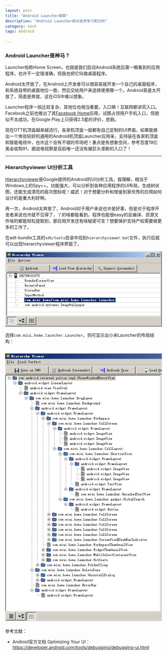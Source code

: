 ```yaml
---
layout: post
title: "Android Launcher探索"
description: "Android Launcher相关技术学习和分析"
category: tech
tags: Android

---
```


### Android Launcher是神马？

Launcher俗称Home Screen，也就是我们启动Android系统后第一眼看到的应用程序。也许不一定很准确，但我也把它叫做桌面程序。

Android太开放了，在Android上开发者可以很容易就开发一个自己的桌面程序，和系统自带的桌面地位一致，然后交给用户来选择使用哪一个。Android真是太开放了，简直是奔放，这在iOS中难以想象。

Launcher程序一般比较复杂，其地位也相当重要。入口嘛！互联网都讲究入口。Facebook之前也推出了其[Facebook Home][]应用，试图占领用户手机入口，但貌似不太成功，在Google Play上只获得2.5星的评价，悲剧。

现在OTT机顶盒越来越流行，各家机顶盒一般都有自己定制的UI界面，如果能做出一个体验较好的通用的Android机顶盒Launcher应用来，支持装在各家机顶盒和智能电视中，也许这个会有不错的市场吧！重点是有想象空间，参考百度19亿美金收购91，据说电视屏是目前唯一还没有被巨头垄断的入口了！

----------

### Hierarchyviewer UI分析工具

[Hierarchyviewer][]是Google提供的Android的UI分析工具。我理解，相当于Windows上的Spy++。功能强大，可以分析到各种应用程序的UI布局，生成树状图，还能生成漂亮的层次图标呢！威武！对于想要分析和借鉴别家优秀的应用如何设计的是重大利好啊。

再一次，Android太奔放了，Android对于用户来说也许是好事，但是对于程序开发者来说也许就不见得了，丫的啥都能看到，程序也能很easy的反编译、资源文件啥的都能轻松提取到，那应用开发还有啥秘密可言？想要保护支持产权需要做更多的工作了。

在adt-bundle工具的`sdk/tools`目录中找到`hierarchyviewer.bat`文件，执行后就可以出现hierarchyviewer程序界面了。

![hierarchy_viewer.jpg](/assets/images/learn-android-launcher/hierarchy_viewer.jpg)

选择`com.miui.home.launcher.Launcher`，则可显示出小米Launcher的布局结构：

![hierarchy_viewer_pixel_perfect_window_list](/assets/images/learn-android-launcher/hierarchy_viewer_pixel_perfect_window_list.jpg)
----------

参考文献：

- Android官方文档 Optimizing Your UI：<https://developer.android.com/tools/debugging/debugging-ui.html>

[Facebook Home]: <https://developer.android.com/tools/help/hierarchy-viewer.html>  "Facebook Home"
[Hierarchyviewer]: <https://developer.android.com/tools/help/hierarchy-viewer.html>  "Hierarchy Viewer"